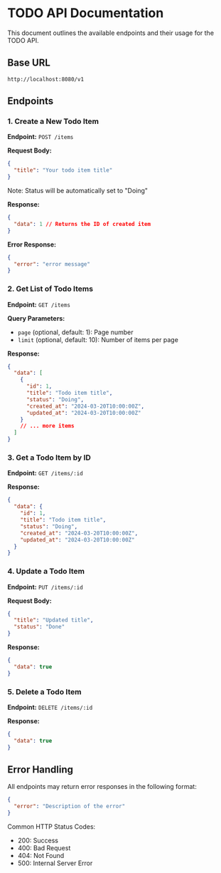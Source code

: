 # TODO API Documentation

This document outlines the available endpoints and their usage for the TODO API.

## Base URL

```
http://localhost:8080/v1
```

## Endpoints

### 1. Create a New Todo Item

**Endpoint:** `POST /items`

**Request Body:**

```json
{
  "title": "Your todo item title"
}
```

Note: Status will be automatically set to "Doing"

**Response:**

```json
{
  "data": 1 // Returns the ID of created item
}
```

**Error Response:**

```json
{
  "error": "error message"
}
```

### 2. Get List of Todo Items

**Endpoint:** `GET /items`

**Query Parameters:**

- `page` (optional, default: 1): Page number
- `limit` (optional, default: 10): Number of items per page

**Response:**

```json
{
  "data": [
    {
      "id": 1,
      "title": "Todo item title",
      "status": "Doing",
      "created_at": "2024-03-20T10:00:00Z",
      "updated_at": "2024-03-20T10:00:00Z"
    }
    // ... more items
  ]
}
```

### 3. Get a Todo Item by ID

**Endpoint:** `GET /items/:id`

**Response:**

```json
{
  "data": {
    "id": 1,
    "title": "Todo item title",
    "status": "Doing",
    "created_at": "2024-03-20T10:00:00Z",
    "updated_at": "2024-03-20T10:00:00Z"
  }
}
```

### 4. Update a Todo Item

**Endpoint:** `PUT /items/:id`

**Request Body:**

```json
{
  "title": "Updated title",
  "status": "Done"
}
```

**Response:**

```json
{
  "data": true
}
```

### 5. Delete a Todo Item

**Endpoint:** `DELETE /items/:id`

**Response:**

```json
{
  "data": true
}
```

## Error Handling

All endpoints may return error responses in the following format:

```json
{
  "error": "Description of the error"
}
```

Common HTTP Status Codes:

- 200: Success
- 400: Bad Request
- 404: Not Found
- 500: Internal Server Error
